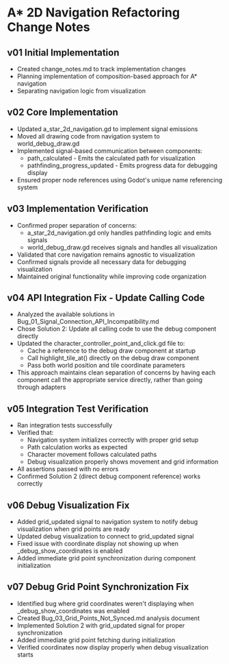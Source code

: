 # A* 2D Navigation Refactoring Change Notes

## v01 Initial Implementation
- Created change_notes.md to track implementation changes
- Planning implementation of composition-based approach for A* navigation
- Separating navigation logic from visualization

## v02 Core Implementation
- Updated a_star_2d_navigation.gd to implement signal emissions
- Moved all drawing code from navigation system to world_debug_draw.gd
- Implemented signal-based communication between components:
  - path_calculated - Emits the calculated path for visualization
  - pathfinding_progress_updated - Emits progress data for debugging display
- Ensured proper node references using Godot's unique name referencing system

## v03 Implementation Verification
- Confirmed proper separation of concerns:
  - a_star_2d_navigation.gd only handles pathfinding logic and emits signals
  - world_debug_draw.gd receives signals and handles all visualization
- Validated that core navigation remains agnostic to visualization
- Confirmed signals provide all necessary data for debugging visualization
- Maintained original functionality while improving code organization

## v04 API Integration Fix - Update Calling Code
- Analyzed the available solutions in Bug_01_Signal_Connection_API_Incompatibility.md
- Chose Solution 2: Update all calling code to use the debug component directly
- Updated the character_controller_point_and_click.gd file to:
  - Cache a reference to the debug draw component at startup
  - Call highlight_tile_at() directly on the debug draw component
  - Pass both world position and tile coordinate parameters
- This approach maintains clean separation of concerns by having each component
  call the appropriate service directly, rather than going through adapters

## v05 Integration Test Verification
- Ran integration tests successfully
- Verified that:
  - Navigation system initializes correctly with proper grid setup
  - Path calculation works as expected
  - Character movement follows calculated paths
  - Debug visualization properly shows movement and grid information
- All assertions passed with no errors
- Confirmed Solution 2 (direct debug component reference) works correctly

## v06 Debug Visualization Fix
- Added grid_updated signal to navigation system to notify debug visualization when grid points are ready
- Updated debug visualization to connect to grid_updated signal
- Fixed issue with coordinate display not showing up when _debug_show_coordinates is enabled
- Added immediate grid point synchronization during component initialization

## v07 Debug Grid Point Synchronization Fix
- Identified bug where grid coordinates weren't displaying when _debug_show_coordinates was enabled
- Created Bug_03_Grid_Points_Not_Synced.md analysis document
- Implemented Solution 2 with grid_updated signal for proper synchronization
- Added immediate grid point fetching during initialization
- Verified coordinates now display properly when debug visualization starts